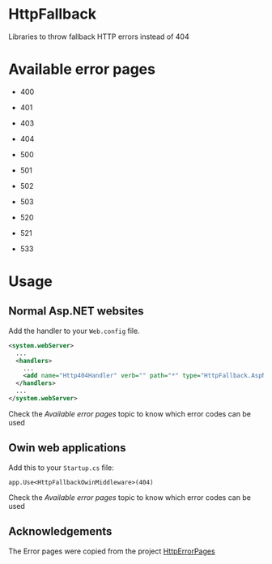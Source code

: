 # HttpFallback
Libraries to throw fallback HTTP errors instead of 404

# Available error pages

- 400
- 401
- 403
- 404

- 500
- 501
- 502
- 503
- 520
- 521
- 533

# Usage

## Normal Asp.NET websites

Add the handler to your `Web.config` file.
```xml
<system.webServer>
  ...
  <handlers>
    ...
    <add name="Http404Handler" verb="" path="*" type="HttpFallback.AspNet.Http404Handler, HttpFallback.AspNet" />
  </handlers>
  ...
</system.webServer>
```
Check the *Available error pages* topic to know which error codes can be used


## Owin web applications
Add this to your `Startup.cs` file:
```
app.Use<HttpFallbackOwinMiddleware>(404)
```

Check the *Available error pages* topic to know which error codes can be used

## Acknowledgements
The Error pages were copied from the project [HttpErrorPages](https://github.com/AndiDittrich/HttpErrorPages)
